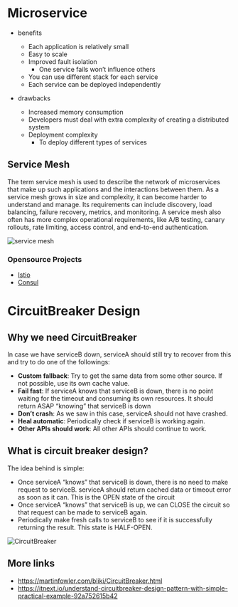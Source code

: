 # Microservice

- benefits

	- Each application is relatively small
	- Easy to scale
	- Improved fault isolation
		- One service fails won’t influence others
	- You can use different stack for each service
	- Each service can be deployed independently
- drawbacks

	- Increased memory consumption
	- Developers must deal with extra complexity of creating a distributed system
	- Deployment complexity
		- To deploy different types of services

## Service Mesh

The term service mesh is used to describe the network of microservices that make up such applications and the interactions between them. As a service mesh grows in size and complexity, it can become harder to understand and manage. Its requirements can include discovery, load balancing, failure recovery, metrics, and monitoring. A service mesh also often has more complex operational requirements, like A/B testing, canary rollouts, rate limiting, access control, and end-to-end authentication.

![service mesh](https://raw.githubusercontent.com/wahyd4/knowledge-mind-mapping/master/assets/images/service-mesh.png)


### Opensource Projects

* [Istio](https://istio.io/)
* [Consul](https://www.consul.io/)

# CircuitBreaker Design

## Why we need CircuitBreaker

In case we have serviceB down, serviceA should still try to recover from this and try to do one of the followings:
- **Custom fallback**: Try to get the same data from some other source. If not possible, use its own cache value.
- **Fail fast**: If serviceA knows that serviceB is down, there is no point waiting for the timeout and consuming its own resources. It should return ASAP “knowing” that serviceB is down
- **Don’t crash**: As we saw in this case, serviceA should not have crashed.
- **Heal automatic**: Periodically check if serviceB is working again.
- **Other APIs should work**: All other APIs should continue to work.

## What is circuit breaker design?
The idea behind is simple:
- Once serviceA “knows” that serviceB is down, there is no need to make request to serviceB. serviceA should return cached data or timeout error as soon as it can. This is the OPEN state of the circuit
- Once serviceA “knows” that serviceB is up, we can CLOSE the circuit so that request can be made to serviceB again.
- Periodically make fresh calls to serviceB to see if it is successfully returning the result. This state is HALF-OPEN.

![CircuitBreaker](https://raw.githubusercontent.com/wahyd4/knowledge-mind-mapping/master/assets/images/circuitbreaker.png)


## More links

- <https://martinfowler.com/bliki/CircuitBreaker.html>
- <https://itnext.io/understand-circuitbreaker-design-pattern-with-simple-practical-example-92a752615b42>
